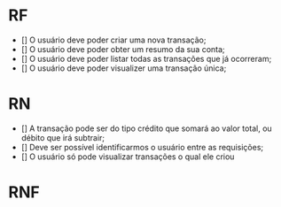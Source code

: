 # RF

- [] O usuário deve poder criar uma nova transação;
- [] O usuário deve poder obter um resumo da sua conta;
- [] O usuário deve poder listar todas as transações que já ocorreram;
- [] O usuário deve poder visualizer uma transação única;

# RN

- [] A transação pode ser do tipo crédito que somará ao valor total, ou débito que irá subtrair;
- [] Deve ser possível identificarmos o usuário entre as requisições;
- [] O usuário só pode visualizar transações o qual ele criou 

# RNF